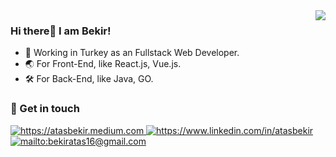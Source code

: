 <img align="right" src="https://github-readme-stats.vercel.app/api?username=atasbekir&show_icons=true&icon_color=CE1D2D&text_color=718096&bg_color=ffffff&hide_title=true" />

### Hi there👋 I am Bekir!

- 📱 Working in Turkey as an Fullstack Web Developer. 
- 🌏 For Front-End, like React.js, Vue.js.
- 🛠 For Back-End, like Java, GO.

### 💬 Get in touch 

<a href="https://atasbekir.medium.com" target="_blank">
    <img src="https://img.shields.io/badge/%20-medium-black" alt="https://atasbekir.medium.com">
</a>
<a href="https://www.linkedin.com/in/atasbekir" target="_blank">
    <img src="https://img.shields.io/badge/%20-linkedin-0072b1" alt="https://www.linkedin.com/in/atasbekir">
</a>
<a href="mailto:bekiratas16@gmail.com" target="_blank">
    <img src="https://img.shields.io/badge/%20-gmail-B23121" alt="mailto:bekiratas16@gmail.com">
</a>
